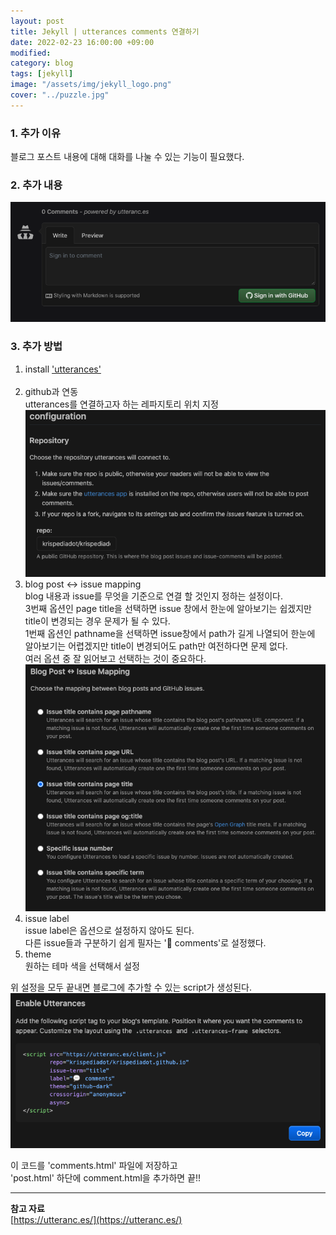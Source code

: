 ```yaml
---
layout: post
title: Jekyll | utterances comments 연결하기
date: 2022-02-23 16:00:00 +09:00
modified: 
category: blog
tags: [jekyll]
image: "/assets/img/jekyll_logo.png"
cover: "../puzzle.jpg"
---
```


### 1. 추가 이유

블로그 포스트 내용에 대해 대화를 나눌 수 있는 기능이 필요했다.<br>

### 2. 추가 내용

![after](https://github.com/krispediadot/krispediadot.github.io/blob/master/_posts/dev/blog/2022-02-23-utteranc-comments/after.png?raw=true)

### 3. 추가 방법

1. install ['utterances'](https://github.com/apps/utterances)<br>
   <br>
1. github과 연동<br>
   utterances를 연결하고자 하는 레파지토리 위치 지정<br>
   ![configuration](https://github.com/krispediadot/krispediadot.github.io/blob/master/_posts/dev/blog/2022-02-23-utteranc-comments/configuration.png?raw=true)<br>
1. blog post <-> issue mapping<br>
   blog 내용과 issue를 무엇을 기준으로 연결 할 것인지 정하는 설정이다.<br>
   3번째 옵션인 page title을 선택하면 issue 창에서 한눈에 알아보기는 쉽겠지만 title이 변경되는 경우 문제가 될 수 있다.<br>
   1번째 옵션인 pathname을 선택하면 issue창에서 path가 길게 나열되어 한눈에 알아보기는 어렵겠지만 title이 변경되어도 path만 여전하다면 문제 없다.<br>
   여러 옵션 중 잘 읽어보고 선택하는 것이 중요하다.<br>
   ![mapping](https://github.com/krispediadot/krispediadot.github.io/blob/master/_posts/dev/blog/2022-02-23-utteranc-comments/mapping.png?raw=true)<br>
1. issue label<br>
   issue label은 옵션으로 설정하지 않아도 된다.<br>
   다른 issue들과 구분하기 쉽게 필자는 '💬 comments'로 설정했다.<br>
1. theme<br>
   원하는 테마 색을 선택해서 설정<br>

위 설정을 모두 끝내면 블로그에 추가할 수 있는 script가 생성된다.<br>
![script](https://github.com/krispediadot/krispediadot.github.io/blob/master/_posts/dev/blog/2022-02-23-utteranc-comments/script.png?raw=true)<br>

이 코드를 'comments.html' 파일에 저장하고<br>
'post.html' 하단에 comment.html을 추가하면 끝!!<br>

    
    

---
**참고 자료**<br>
[https://utteranc.es/](https://utteranc.es/) <br>